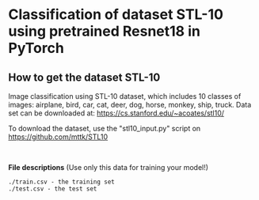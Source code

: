# Classification of dataset STL-10 using pretrained Resnet18 in PyTorch

## How to get the dataset STL-10
Image classification using STL-10 dataset, which includes 10 classes of images: airplane, bird, car, cat, deer, dog, horse, monkey, ship, truck. Data set can be downloaded at: https://cs.stanford.edu/~acoates/stl10/

To download the dataset, use the "stl10_input.py" script on https://github.com/mttk/STL10

<br>

**File descriptions** (Use only this data for training your model!)

    ./train.csv - the training set 
    ./test.csv - the test set 

<br>
